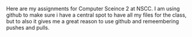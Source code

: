 Here are my assignments for Computer Sceince 2 at NSCC.  I am using github to make sure i have a central spot to have all my files for the class, but to also it gives me a great reason to use github and remeembering pushes and pulls.
